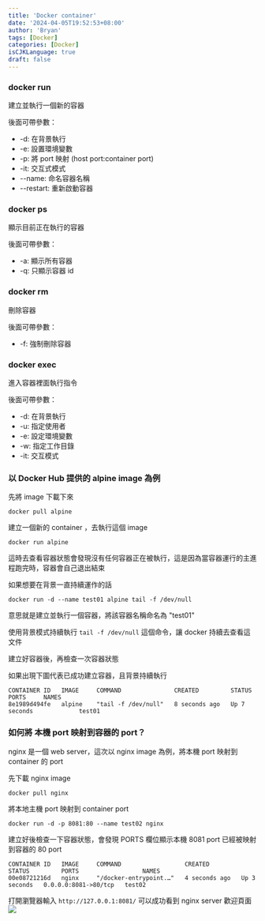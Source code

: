 ```yaml
---
title: 'Docker container'
date: '2024-04-05T19:52:53+08:00'
author: 'Bryan'
tags: [Docker]
categories: [Docker]
isCJKLanguage: true
draft: false
---
```


### docker run
建立並執行一個新的容器

後面可帶參數：
* -d: 在背景執行
* -e: 設置環境變數
* -p: 將 port 映射 (host port:container port)
* -it: 交互式模式
* --name: 命名容器名稱
* --restart: 重新啟動容器

### docker ps
顯示目前正在執行的容器

後面可帶參數：
* -a: 顯示所有容器
* -q: 只顯示容器 id 

### docker rm
刪除容器

後面可帶參數：
* -f: 強制刪除容器

### docker exec
進入容器裡面執行指令

後面可帶參數：
* -d: 在背景執行
* -u: 指定使用者
* -e: 設定環境變數
* -w: 指定工作目錄
* -it: 交互模式

### 以 Docker Hub 提供的 alpine image 為例

先將 image 下載下來

```
docker pull alpine
```

建立一個新的 container ，去執行這個 image

```
docker run alpine
```

這時去查看容器狀態會發現沒有任何容器正在被執行，這是因為當容器運行的主進程跑完時，容器會自己退出結束

如果想要在背景一直持續運作的話

```
docker run -d --name test01 alpine tail -f /dev/null
```
意思就是建立並執行一個容器，將該容器名稱命名為 "test01"

使用背景模式持續執行 `tail -f /dev/null` 這個命令，讓 docker 持續去查看這文件

建立好容器後，再檢查一次容器狀態

如果出現下圖代表已成功建立容器，且背景持續執行

```
CONTAINER ID   IMAGE     COMMAND               CREATED         STATUS         PORTS     NAMES
8e1989d494fe   alpine    "tail -f /dev/null"   8 seconds ago   Up 7 seconds             test01
```

### 如何將 本機 port 映射到容器的 port？
nginx 是一個 web server，這次以 nginx image 為例，將本機 port 映射到 container 的 port 

先下載 nginx image
```
docker pull nginx
```

將本地主機 port 映射到 container port
```
docker run -d -p 8081:80 --name test02 nginx
```

建立好後檢查一下容器狀態，會發現 PORTS 欄位顯示本機 8081 port 已經被映射到容器的 80 port
```
CONTAINER ID   IMAGE     COMMAND                  CREATED         STATUS         PORTS                  NAMES
00e08721216d   nginx     "/docker-entrypoint.…"   4 seconds ago   Up 3 seconds   0.0.0.0:8081->80/tcp   test02
```

打開瀏覽器輸入 `http://127.0.0.1:8081/` 可以成功看到 nginx server 歡迎頁面
![](/images/Docker/container/pic01.png)